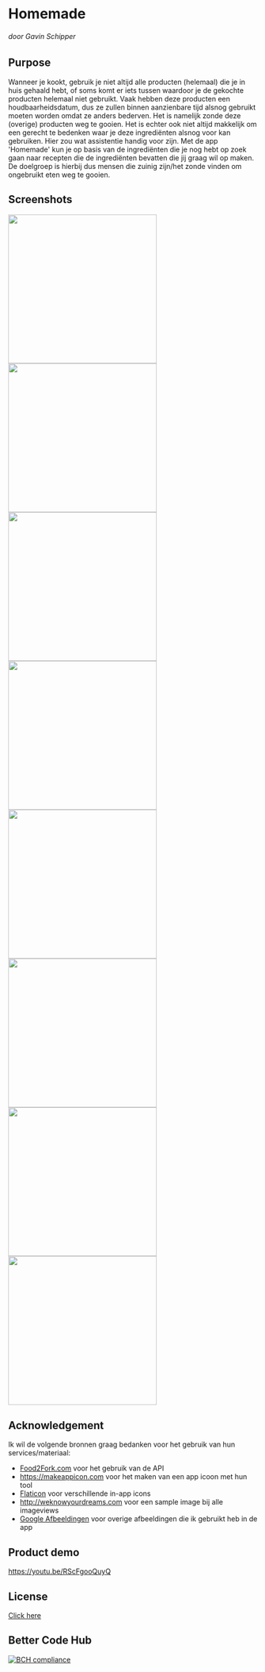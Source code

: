 # Homemade
###### door Gavin Schipper

## Purpose
Wanneer je kookt, gebruik je niet altijd alle producten (helemaal) die je in huis gehaald hebt, of soms komt er iets tussen waardoor je de gekochte producten helemaal niet gebruikt. Vaak hebben deze producten een houdbaarheidsdatum, dus ze zullen binnen aanzienbare tijd alsnog gebruikt moeten worden omdat ze anders bederven. Het is namelijk zonde deze (overige) producten weg te gooien. Het is echter ook niet altijd makkelijk om een gerecht te bedenken waar je deze ingrediënten alsnog voor kan gebruiken. Hier zou wat assistentie handig voor zijn. Met de app 'Homemade' kun je op basis van de ingrediënten die je nog hebt op zoek gaan naar recepten die de ingrediënten bevatten die jij graag wil op maken. De doelgroep is hierbij dus mensen die zuinig zijn/het zonde vinden om ongebruikt eten weg te gooien. 

## Screenshots
<img src=https://github.com/gavinschipper/programmeerproject/blob/master/doc/1.png width="300"> <img src=https://github.com/gavinschipper/programmeerproject/blob/master/doc/2.png width="300"> <img src=https://github.com/gavinschipper/programmeerproject/blob/master/doc/3.png width="300"> <img src=https://github.com/gavinschipper/programmeerproject/blob/master/doc/4.png width="300"> <img src=https://github.com/gavinschipper/programmeerproject/blob/master/doc/5.png width="300"> <img src=https://github.com/gavinschipper/programmeerproject/blob/master/doc/6.png width="300"> <img src=https://github.com/gavinschipper/programmeerproject/blob/master/doc/7.png width="300"> <img src=https://github.com/gavinschipper/programmeerproject/blob/master/doc/8.png width="300">

## Acknowledgement
Ik wil de volgende bronnen graag bedanken voor het gebruik van hun services/materiaal:
* [Food2Fork.com](https://food2fork.com) voor het gebruik van de API 
* https://makeappicon.com voor het maken van een app icoon met hun tool
* [Flaticon](https://www.flaticon.com) voor verschillende in-app icons
* http://weknowyourdreams.com voor een sample image bij alle imageviews
* [Google Afbeeldingen](https://images.google.com) voor overige afbeeldingen die ik gebruikt heb in de app

## Product demo
https://youtu.be/RScFgooQuyQ

## License
[Click here](LICENSE)

## Better Code Hub
[![BCH compliance](https://bettercodehub.com/edge/badge/gavinschipper/programmeerproject?branch=master)](https://bettercodehub.com/)
